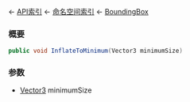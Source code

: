 ← [API索引](Api-Index) ← [命名空间索引](Namespace-Index) ← [BoundingBox](VRageMath.BoundingBox)

### 概要

```csharp
public void InflateToMinimum(Vector3 minimumSize)
```



### 参数

* [Vector3](VRageMath.Vector3) minimumSize
